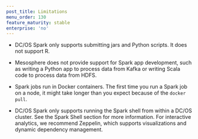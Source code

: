 ```yaml
---
post_title: Limitations
menu_order: 130
feature_maturity: stable
enterprise: 'no'
---
```


*   DC/OS Spark only supports submitting jars and Python scripts. It
does not support R.

*   Mesosphere does not provide support for Spark app development,
such as writing a Python app to process data from Kafka or writing 
Scala code to process data from HDFS.

*   Spark jobs run in Docker containers. The first time you run a
Spark job on a node, it might take longer than you expect because of
the `docker pull`.

*   DC/OS Spark only supports running the Spark shell from within a
DC/OS cluster. See the Spark Shell section for more information. 
For interactive analytics, we recommend Zeppelin, which supports visualizations and dynamic
dependency management.
